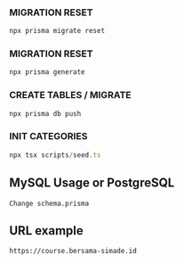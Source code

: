 ### MIGRATION RESET
```js
npx prisma migrate reset
```

### MIGRATION RESET
```js
npx prisma generate
```

### CREATE TABLES / MIGRATE
```js
npx prisma db push
```

### INIT CATEGORIES
```js
npx tsx scripts/seed.ts
```

## MySQL Usage or PostgreSQL
```
Change schema.prisma
```


## URL example
```
https://course.bersama-simade.id
```